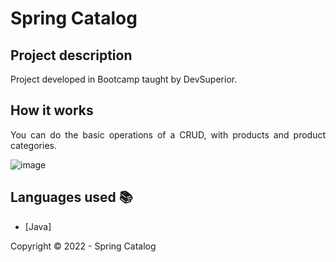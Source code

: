﻿<h1>Spring Catalog</h1> 

## Project description

<p align="justify">
    Project developed in Bootcamp taught by DevSuperior.
</p>

## How it works

<p align="justify">
    You can do the basic operations of a CRUD, with products and product categories.
    
   ![image](https://user-images.githubusercontent.com/97038663/202402078-102d8680-5188-425c-9686-4b0e6bf4eeb2.png)

    
</p>

## Languages used :books:

- [Java]

Copyright :copyright: 2022 - Spring Catalog
